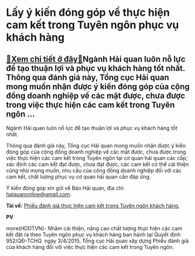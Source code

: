 Lấy ý kiến đóng góp về thực hiện cam kết trong Tuyên ngôn phục vụ khách hàng
============================================================================

[:gift:Xem chi tiết ở đây:gift:](https://hddtvn.com/lay-y-kien-dong-gop-ve-thuc-hien-cam-ket-trong-tuyen-ngon-phuc-vu-khach-hang/)Ngành Hải quan luôn nỗ lực để tạo thuận lợi và phục vụ khách hàng tốt nhất. Thông qua đánh giá này, Tổng cục Hải quan mong muốn nhận được ý kiến đóng góp của cộng đồng doanh nghiệp về các mặt được, chưa được trong việc thực hiện các cam kết trong Tuyên ngôn …
-------------------------------------------------------------------------------------------------------------------------------------------------------------------------------------------------------------------------------------------------------------------







 






 Ngành Hải quan luôn nỗ lực để tạo thuận lợi và phục vụ khách hàng tốt nhất. 


Thông qua đánh giá này, Tổng cục Hải quan mong muốn nhận được ý kiến đóng góp của cộng đồng doanh nghiệp về các mặt được, chưa được trong việc thực hiện các cam kết trong Tuyên ngôn tại cơ quan hải quan các cấp; xác định các cam kết đạt được, chưa đạt được, các cam kết có thể cải thiện cũng như mong muốn, nhu cầu của cộng đồng doanh nghiệp đối với các cam kết, chất lượng phục vụ cơ quan hải quan cần đáp ứng.


Ý kiến đóng góp xin gửi về Báo Hải quan, địa chỉ: [haiquanonline@gmail.com](mailto:haiquanonline@gmail.com).


**Tải về:** [Phiếu đánh giá thực hiện cam kết trong Tuyên ngôn khách hàng.​](https://www.customs.gov.vn/Lists/TinHoatDong/Attachments/27337/Phieudanhgia.docx) 






**PV**



more(HDDTVN)- Nhằm cải thiện, nâng cao chất lượng thực hiện các cam kết đặt ra theo Tuyên ngôn phục vụ khách hàng ban hành tại Quyết định 952/QĐ-TCHQ  ngày 3/4/2015, Tổng cục Hải quan xây dựng Phiếu đánh giá của khách hàng đối với việc thực hiện các cam kết trong Tuyên ngôn.

